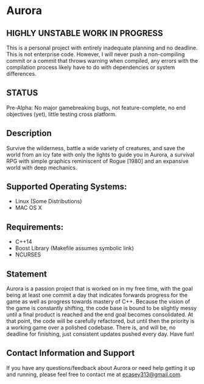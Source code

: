 # Aurora

## HIGHLY UNSTABLE WORK IN PROGRESS
This is a personal project with entirely inadequate planning and no deadline. This is not enterprise code. However, I will never push a non-compiling commit or a commit that throws warning when compiled, any errors with the compilation process likely have to do with dependencies or system differences.

## STATUS
Pre-Alpha: No major gamebreaking bugs, not feature-complete, no end objectives (yet), little testing cross platform.

## Description
Survive the wilderness, battle a wide variety of creatures, and save the world from an icy fate with only the lights to guide you in Aurora, a survival RPG with simple graphics reminiscent of Rogue [1980] and an expansive world with deep mechanics.

## Supported Operating Systems:
<ul>
<li> Linux (Some Distributions) </li>
<li> MAC OS X </li>
</ul>

## Requirements:
<ul>
<li> C++14
<li> Boost Library (Makefile assumes symbolic link)
<li> NCURSES
</ul>

## Statement
Aurora is a passion project that is worked on in my free time, with the goal being at least one commit a day that indicates forwards progress for the game as well as progress towards mastery of C++. Because the vision of the game is constantly shifting, the code base is bound to be slightly messy until a final product is reached and the end goal becomes consolidated. At that point, the code will be carefully refactored, but until then the priority is a working game over a polished codebase. There is, and will be, no deadline for finishing, just consistent updates pushed every day. Have fun!

## Contact Information and Support
If you have any questions/feedback about Aurora or need help getting it up and running, please feel free to contact me at ecasey313@gmail.com.
